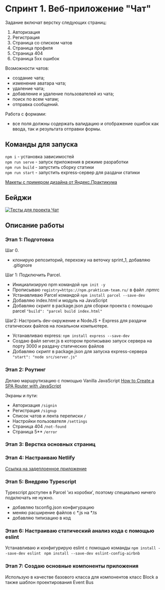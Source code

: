 # Спринт 1. Веб-приложение "Чат"

Задание включат верстку следующих страниц:

1. Авторизация
2. Регистрация
3. Страница со списком чатов
4. Страница профиля
5. Страница 404
6. Страница 5хх ошибок

Возможности чатов:

- создание чата;
- изменение аватара чата;
- удаление чата;
- добавление и удаление пользователей из чата;
- поиск по всем чатам;
- отправка сообщений.

Работа с формами:

- все поля должны содержать валидацию и отображение ошибок как ввода, так и результата отправки формы.

## Команды для запуска

`npm i` - установка зависимостей  
`npm run serve` - запуск приложения в режиме разработки  
`npm run build` - запустить сборку статики  
`npm run start` - запустить express-сервер для раздачи статики

[Макеты с примером дизайна от Яндекс.Практикума](https://www.figma.com/file/jF5fFFzgGOxQeB4CmKWTiE/Chat_external_link?node-id=0%3A1)

## Бейджи

[![Тесты для проекта Чат](https://github.com/tsharon-byte/middle.messenger.praktikum.yandex/actions/workflows/tests.yml/badge.svg)](https://github.com/tsharon-byte/middle.messenger.praktikum.yandex/actions/workflows/tests.yml)

## Описание работы

### Этап 1: Подготовка

Шаг 0.

- клонирую репозиторий, перехожу на веточку sprint_1, добавляю .gitignore

Шаг 1: Подключить Parcel.

- Инициализирую npm командой `npm init -y`
- Прописываю `registry=https://npm.prakticum-team.ru/` в файл .npmrc
- Устанавливаю Parcel командой `npm install parcel --save-dev`
- Добавляю index.html и модуль на JavaScript
- Добавляю скрипт в package.json для сборки проекта с помощью parcel `"build": "parcel build index.html"`

Шаг2: Настроить dev-окружение и NodeJS + Express для раздачи статических файлов на локальном компьютере.

- Устанавливаю express: `npm install express --save-dev`
- Создаю файл server.js в котором прописываю запуск сервера на порту 3000 и раздачу статических файлов
- Добавляю скрипт в package.json для запуска express-сервера `"start": "node src/server.js"`

### Этап 2: Роутинг

Делаю маршрутизацию с помощью Vanilla JavaScript
[How to Create a SPA Router with JavaScript](https://blog.bitsrc.io/creating-a-spa-router-using-vanilla-js-95caf348ee4)

Экраны и пути:

- Авторизация `/signin`
- Регистрация `/signup`
- Список чатов и лента переписки `/`
- Настройки пользователя `/settings`
- Страница 404 `/not-found`
- Страница 5** `/error`

### Этап 3: Верстка основных страниц

### Этап 4: Настраиваю Netlify

[Ссылка на задеплоенное приложение](https://sparkling-scone-234971.netlify.app)

### Этап 5: Внедряю Typescript

Typescript доступен в Parcel 'из коробки', поэтому специально ничего подключать не нужно.

- добавляю tsconfig.json конфигурацию
- меняю расширение файлов с *.js на *.ts
- добавляю типизацию в код

### Этап 6: Настраиваю статический анализ кода с помощью eslint

Устанавливаю и конфигурирую eslint с помощью команды `npm install --save-dev eslint `
`npm install --save-dev eslint-config-airbnb `

### Этап 7: Создаю основные компоненты приложения

Использую в качестве базового класса для компонентов класс Block а также шаблон проектирования Event Bus